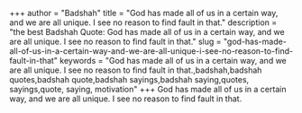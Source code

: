 +++
author = "Badshah"
title = "God has made all of us in a certain way, and we are all unique. I see no reason to find fault in that."
description = "the best Badshah Quote: God has made all of us in a certain way, and we are all unique. I see no reason to find fault in that."
slug = "god-has-made-all-of-us-in-a-certain-way-and-we-are-all-unique-i-see-no-reason-to-find-fault-in-that"
keywords = "God has made all of us in a certain way, and we are all unique. I see no reason to find fault in that.,badshah,badshah quotes,badshah quote,badshah sayings,badshah saying,quotes, sayings,quote, saying, motivation"
+++
God has made all of us in a certain way, and we are all unique. I see no reason to find fault in that.
